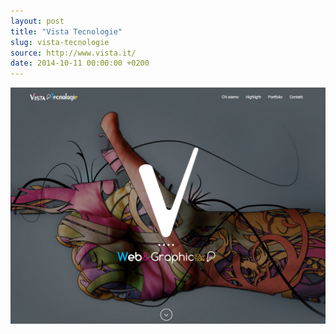 ```yaml
---
layout: post 
title: "Vista Tecnologie"
slug: vista-tecnologie
source: http://www.vista.it/
date: 2014-10-11 00:00:00 +0200
---
```


<img src="/screenshots/vista-tecnologie.jpg">

